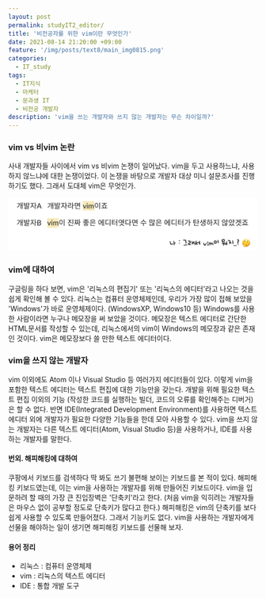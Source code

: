 ```yaml
---
layout: post
permalink: studyIT2_editor/
title: '비전공자를 위한 vim이란 무엇인가'
date: 2021-08-14 21:20:00 +09:00
feature: '/img/posts/text8/main_img0815.png'
categories:
  - IT_study
tags:
  - IT지식
  - 마케터
  - 문과생 IT
  - 비전공 개발자
description: 'vim을 쓰는 개발자와 쓰지 않는 개발자는 무슨 차이일까?'
---
```


### vim vs 비vim 논란
사내 개발자들 사이에서 vim vs 비vim 논쟁이 일어났다. vim을 두고 사용하느냐, 사용하지 않느냐에 대한 논쟁이었다. 이 논쟁을 바탕으로 개발자 대상 미니 설문조사를 진행하기도 했다. 그래서 도대체 vim은 무엇인가.

![이미지](/img/posts/text8/editor1.png)

### vim에 대하여
구글링을 하다 보면, vim은 '리눅스의 편집기' 또는 '리눅스의 에디터'라고 나오는 것을 쉽게 확인해 볼 수 있다. 리눅스는 컴퓨터 운영체제인데, 우리가 가장 많이 접해 보았을 'Windows'가 바로 운영체제이다. (WindowsXP, Windows10 등) Windows를 사용한 사람이라면 누구나 메모장을 써 보았을 것이다. 메모장은 텍스트 에디터로 간단한 HTML문서를 작성할 수 있는데, 리눅스에서의 vim이 Windows의 메모장과 같은 존재인 것이다. vim은 메모장보다 쓸 만한 텍스트 에디터이다.   

### vim을 쓰지 않는 개발자
vim 이외에도 Atom 이나 Visual Studio 등 여러가지 에디터들이 있다. 이렇게 vim을 포함한 텍스트 에디터는 텍스트 편집에 대한 기능만을 갖는다. 개발을 위해 필요한 텍스트 편집 이외의 기능 (작성한 코드를 실행하는 빌더, 코드의 오류를 확인해주는 디버거)은 할 수 없다. 반면 IDE(Integrated Development Environment)를 사용하면 텍스트 에디터 외에 개발자가 필요한 다양한 기능들을 한데 모아 사용할 수 있다. vim을 쓰지 않는 개발자는 다른 텍스트 에디터(Atom, Visual Studio 등)을 사용하거나, IDE를 사용하는 개발자를 말한다.


#### 번외. 해피해킹에 대하여
쿠팡에서 키보드를 검색하다 딱 봐도 쓰기 불편해 보이는 키보드를 본 적이 있다. 해피해킹 키보드였는데, 이는 vim을 사용하는 개발자를 위해 만들어진 키보드이다. vim을 입문하려 할 때의 가장 큰 진입장벽은 '단축키'라고 한다. (처음 vim을 익히려는 개발자들은 마우스 없이 공부할 정도로 단축키가 많다고 한다.) 해피해킹은 vim의 단축키를 보다 쉽게 사용할 수 있도록 만들어졌다. 그래서 기능키도 없다. vim을 사용하는 개발자에게 선물을 해야하는 일이 생기면 해피해킹 키보드를 선물해 보자.


#### 용어 정리
* 리눅스 : 컴퓨터 운영체제
* vim : 리눅스의 텍스트 에디터
* IDE : 통합 개발 도구

